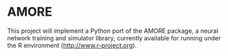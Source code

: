 # AMORE
This project will implement a Python port of the AMORE package, a neural network training and simulator library, currently available for running under the R environment (http://www.r-project.org).
